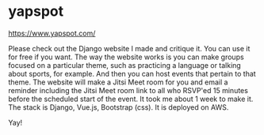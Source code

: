 # yapspot


https://www.yapspot.com/

Please check out the Django website I made and critique it.  You can use it for free if you want.
The way the website works is you can make groups focused on a particular theme, such as practicing a language or talking about sports, for example.  And then you can host events that pertain to that theme.  The website will make a Jitsi Meet room for you and email a reminder including the Jitsi Meet room link to all who RSVP'ed 15 minutes before the scheduled start of the event.
It took me about 1 week to make it.  The stack is Django, Vue.js, Bootstrap (css).  It is deployed on AWS.

Yay!
